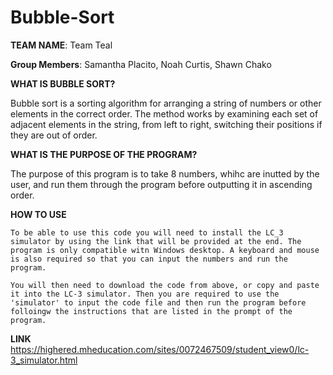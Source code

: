 # Bubble-Sort

**TEAM NAME**: Team Teal


**Group Members**: Samantha Placito, Noah Curtis, Shawn Chako


**WHAT IS BUBBLE SORT?**

  Bubble sort is a sorting algorithm for arranging a string of numbers or other elements in the correct order. The method works by examining each set of adjacent elements in the string, from left to right, switching their positions if they are out of order.
  
**WHAT IS THE PURPOSE OF THE PROGRAM?**

  The purpose of this program is to take 8 numbers, whihc are inutted by the user, and run them through the program before outputting it in ascending order. 
  
  **HOW TO USE**
  
    To be able to use this code you will need to install the LC_3 simulator by using the link that will be provided at the end. The program is only compatible witn Windows desktop. A keyboard and mouse is also required so that you can input the numbers and run the program. 
    
    You will then need to download the code from above, or copy and paste it into the LC-3 simulator. Then you are required to use the 'simulator' to input the code file and then run the program before folloingw the instructions that are listed in the prompt of the program.

**LINK**
https://highered.mheducation.com/sites/0072467509/student_view0/lc-3_simulator.html
